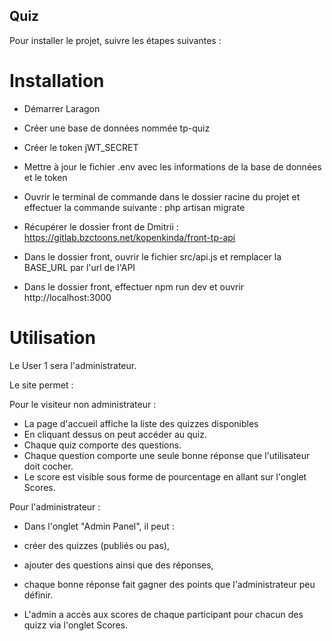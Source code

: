 ## Quiz

Pour installer le projet, suivre les étapes suivantes :

# Installation 

- Démarrer Laragon

- Créer une base de données nommée tp-quiz

- Créer le token jWT_SECRET

- Mettre à jour le fichier .env avec les informations de la base de données et le token

- Ouvrir le terminal de commande dans le dossier racine du projet et effectuer la commande suivante : php artisan migrate

- Récupérer le dossier front de Dmitrii : https://gitlab.bzctoons.net/kopenkinda/front-tp-api

- Dans le dossier front, ouvrir le fichier src/api.js et remplacer la BASE_URL par l'url de l'API

- Dans le dossier front, effectuer npm run dev et ouvrir http://localhost:3000

# Utilisation

Le User 1 sera l'administrateur.

Le site permet :

Pour le visiteur non administrateur :
- La page d'accueil affiche la liste des quizzes disponibles
- En cliquant dessus on peut accéder au quiz.
- Chaque quiz comporte des questions.
- Chaque question comporte une seule bonne réponse que l'utilisateur doit cocher.
- Le score est visible sous forme de pourcentage en allant sur l'onglet Scores.

Pour l'administrateur :
- Dans l'onglet "Admin Panel", il peut :
- créer des quizzes (publiés ou pas),
- ajouter des questions ainsi que des réponses,
- chaque bonne réponse fait gagner des points que l'administrateur peu définir.

- L'admin a accès aux scores de chaque participant pour chacun des quizz via l'onglet Scores.